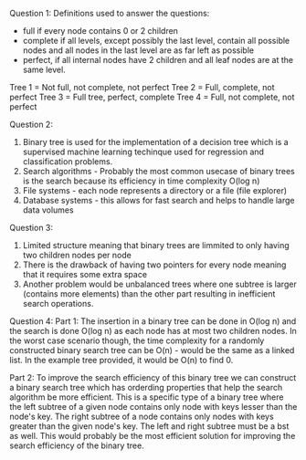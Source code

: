 Question 1:
Definitions used to answer the questions:
- full if every node contains 0 or 2 children
- complete if all levels, except possibly the last level, contain all possible nodes and all nodes in the last level are as far left as possible
- perfect, if all internal nodes have 2 children and all leaf nodes are at the same level.

Tree 1 = Not full, not complete, not perfect
Tree 2 = Full, complete, not perfect
Tree 3 = Full tree, perfect, complete
Tree 4 = Full, not complete, not perfect

Question 2:
1. Binary tree is used for the implementation of a decision tree which is a supervised machine learning techinque used for regression and classification problems.
2. Search algorithms - Probably the most common usecase of binary trees is the search because its efficiency in time complexity O(log n)
3. File systems - each node represents a directory or a file (file explorer)
4. Database systems  - this allows for fast search and helps to handle large data volumes

Question 3:
1. Limited structure meaning that binary trees are limmited to only having two children nodes per node
2. There is the drawback of having two pointers for every node meaning that it requires some extra space
3. Another problem would be unbalanced trees where one subtree is larger (contains more elements) than the other part resulting in inefficient search operations.  

Question 4:
Part 1:
The insertion in a binary tree can be done in O(log n) and the search is done O(log n) as each node has at most two children nodes. In the worst case scenario though, the time complexity for a randomly constructed binary search tree can be O(n) - would be the same as a linked list. In the example tree provided, it would be O(n) to find 0. 

Part 2:
To improve the search efficiency of this binary tree we can construct a binary search tree which has orderding properties that help the search algorithm be more efficient. This is a specific type of a binary tree where the left subtree of a given node contains only node with keys lesser than the node's key. The right subtree of a node contains only nodes with keys greater than the given node's key. The left and right subtree must be a bst as well. This would probably be the most efficient solution for improving the search efficiency of the binary tree.